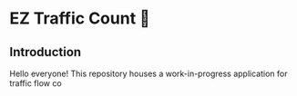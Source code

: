 # EZ Traffic Count :vertical_traffic_light:

## Introduction
Hello everyone! This repository houses a work-in-progress application for traffic flow co